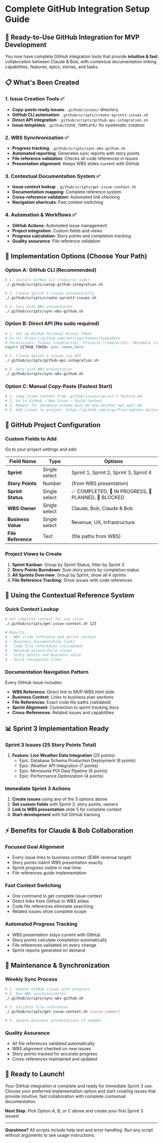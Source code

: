 # Complete GitHub Integration Setup Guide

## 🚀 **Ready-to-Use GitHub Integration for MVP Development**

You now have complete GitHub integration tools that provide **intuitive & fast** collaboration between Claude & Bob, with contextual documentation linking capabilities, features, epics, stories, and tasks.

## **📋 What's Been Created**

### **1. Issue Creation Tools** ✅
- **Copy-paste ready issues**: `.github/issues/` directory
- **GitHub CLI automation**: `.github/scripts/create-sprint3-issues.sh`
- **Direct API integration**: `.github/scripts/github-api-integration.sh`
- **Issue templates**: `.github/ISSUE_TEMPLATE/` for systematic creation

### **2. WBS Synchronization** ✅
- **Progress tracking**: `.github/scripts/sync-wbs-github.sh`
- **Automated reporting**: Generates sync reports with story points
- **File reference validation**: Checks all code references in issues
- **Presentation alignment**: Keeps WBS slides current with GitHub

### **3. Contextual Documentation System** ✅
- **Issue context lookup**: `.github/scripts/get-issue-context.sh`
- **Documentation mapping**: Complete reference system
- **Cross-reference validation**: Automated link checking
- **Navigation shortcuts**: Fast context switching

### **4. Automation & Workflows** ✅
- **GitHub Actions**: Automated issue management
- **Project integration**: Custom fields and views
- **Progress calculation**: Story points and completion tracking
- **Quality assurance**: File reference validation

## **🎯 Implementation Options (Choose Your Path)**

### **Option A: GitHub CLI (Recommended)**
```bash
# 1. Install GitHub CLI (requires sudo)
./.github/scripts/setup-github-integration.sh

# 2. Create Sprint 3 issues automatically
./.github/scripts/create-sprint3-issues.sh

# 3. Sync with WBS presentation
./.github/scripts/sync-wbs-github.sh
```

### **Option B: Direct API (No sudo required)**
```bash
# 1. Set up GitHub Personal Access Token
# Go to: https://github.com/settings/tokens?type=beta
# Permissions: Issues (read/write), Projects (read/write), Metadata (read)
export GITHUB_TOKEN='your_token_here'

# 2. Create Sprint 3 issues via API
./.github/scripts/github-api-integration.sh

# 3. Sync with WBS presentation  
./.github/scripts/sync-wbs-github.sh
```

### **Option C: Manual Copy-Paste (Fastest Start)**
```bash
# 1. Copy issue content from .github/issues/sprint-3-feature.md
# 2. Go to GitHub → New Issue → Paste content
# 3. Repeat for database-schema-epic.md and weather-api-epic.md
# 4. Add issues to project: https://github.com/orgs/PrairieAster-Ai/projects/2
```

## **🔧 GitHub Project Configuration**

### **Custom Fields to Add**
Go to your project settings and add:

| Field Name | Type | Options |
|------------|------|---------|
| **Sprint** | Single select | Sprint 1, Sprint 2, Sprint 3, Sprint 4 |
| **Story Points** | Number | (from WBS presentation) |
| **Sprint Status** | Single select | ✅ COMPLETED, 🔄 IN PROGRESS, 📅 PLANNED, 🚫 BLOCKED |
| **WBS Owner** | Single select | Claude, Bob, Claude & Bob |
| **Business Value** | Single select | Revenue, UX, Infrastructure |
| **File Reference** | Text | (file paths from WBS) |

### **Project Views to Create**
1. **Sprint Kanban**: Group by Sprint Status, filter by Sprint 3
2. **Story Points Burndown**: Sum story points by completion status
3. **All Sprints Overview**: Group by Sprint, show all 4 sprints
4. **File Reference Tracking**: Show issues with code references

## **🧭 Using the Contextual Reference System**

### **Quick Context Lookup**
```bash
# Get complete context for any issue
./.github/scripts/get-issue-context.sh 123

# Results:
# - WBS slide reference and sprint context
# - Business documentation links
# - Code file references (validated)
# - Related parent/child issues
# - Story points and business value
# - Quick navigation links
```

### **Documentation Navigation Pattern**
Every GitHub issue includes:
- **WBS Reference**: Direct link to MVP-WBS.html slide
- **Business Context**: Links to business plan sections
- **File References**: Exact code file paths (validated)
- **Sprint Alignment**: Connection to sprint tracking docs
- **Cross-References**: Related issues and capabilities

## **📊 Sprint 3 Implementation Ready**

### **Sprint 3 Issues (25 Story Points Total)**
1. **Feature: Live Weather Data Integration** (25 points)
   - Epic: Database Schema Production Deployment (8 points)
   - Epic: Weather API Integration (7 points)
   - Epic: Minnesota POI Data Pipeline (6 points)
   - Epic: Performance Optimization (4 points)

### **Immediate Sprint 3 Actions**
1. **Create issues** using any of the 3 options above
2. **Set custom fields** with Sprint 3, story points, owners
3. **Link to WBS presentation** slide 5 for complete context
4. **Start development** with full GitHub tracking

## **⚡ Benefits for Claude & Bob Collaboration**

### **Focused Goal Alignment**
- Every issue links to business context ($36K revenue target)
- Story points match WBS presentation exactly
- Sprint progress visible in real-time
- File references guide implementation

### **Fast Context Switching**
- One command to get complete issue context
- Direct links from GitHub to WBS slides
- Code file references eliminate searching
- Related issues show complete scope

### **Automated Progress Tracking**
- WBS presentation stays current with GitHub
- Story points calculate completion automatically
- File references validated on every change
- Sprint reports generated on demand

## **🔄 Maintenance & Synchronization**

### **Weekly Sync Process**
```bash
# 1. Update GitHub issues with progress
# 2. Run WBS synchronization
./.github/scripts/sync-wbs-github.sh

# 3. Validate file references
./.github/scripts/get-issue-context.sh [issue_number]

# 4. Update business presentations if needed
```

### **Quality Assurance**
- All file references validated automatically
- WBS alignment checked on new issues
- Story points tracked for accurate progress
- Cross-references maintained and updated

## **🎉 Ready to Launch!**

Your GitHub integration is complete and ready for immediate Sprint 3 use. Choose your preferred implementation option and start creating issues that provide intuitive, fast collaboration with complete contextual documentation.

**Next Step**: Pick Option A, B, or C above and create your first Sprint 3 issues!

---

**Questions?** All scripts include help text and error handling. Run any script without arguments to see usage instructions.